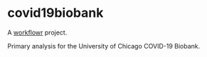 # covid19biobank

A [workflowr][] project.

[workflowr]: https://github.com/jdblischak/workflowr

Primary analysis for the University of Chicago COVID-19 Biobank.
